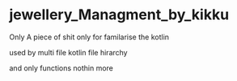 # jewellery_Managment_by_kikku


Only A piece of shit 
only for familarise the kotlin

used by multi file kotlin file hirarchy


and only functions nothin more
